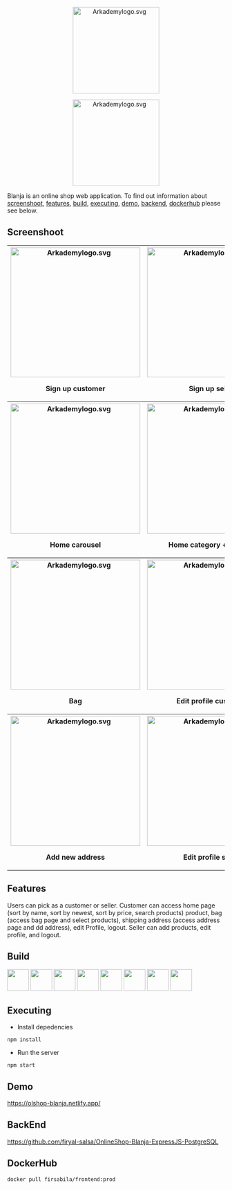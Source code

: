 
<p align="center"><img src="https://res.cloudinary.com/dvehyvk3d/image/upload/v1634232141/Blanja/Blanja_gtchsp.png" width="200px" alt="Arkademylogo.svg" /></p>
<p align="center"><img src="https://res.cloudinary.com/dvehyvk3d/image/upload/v1634282728/arkademy_ufgxux.png" width="200px" alt="Arkademylogo.svg" /></p>

  Blanja is an online shop web application. To find out information about [screenshoot](#screenshoot), [features](#features), [build](#build), [executing](#executing), [demo](#demo), [backend](#backend), [dockerhub](#dockerhub) please see below.


## Screenshoot

<table>
  <tr>
    <th>
      <img src="https://res.cloudinary.com/dvehyvk3d/image/upload/v1634186998/Blanja/1_mjesyn.png" width="300px" alt="Arkademylogo.svg" />
      <p>Sign up customer<p/>
    </th>
    <th>
      <img src="https://res.cloudinary.com/dvehyvk3d/image/upload/v1634189996/Blanja/10_dwy8bh.png" width="300px" alt="Arkademylogo.svg" />
      <p>Sign up seller<p/>
    </th>
    <th>
      <img src="https://res.cloudinary.com/dvehyvk3d/image/upload/v1634189999/Blanja/9_m0zsgh.png" width="300px" alt="Arkademylogo.svg" />
      <p>Login<p/>
    </th>
  </tr>
 <tr>
    <th>
      <img src="https://res.cloudinary.com/dvehyvk3d/image/upload/v1634187003/Blanja/2_wbhniy.png" width="300px" alt="Arkademylogo.svg" />
      <p>Home carousel<p/>
    </th>
    <th>
      <img src="https://res.cloudinary.com/dvehyvk3d/image/upload/v1634187001/Blanja/5_tiqnzy.png" width="300px" alt="Arkademylogo.svg" />
      <p>Home category + product<p/>
    </th>
    <th> 
      <img src="https://res.cloudinary.com/dvehyvk3d/image/upload/v1634187001/Blanja/3_kkow7r.png" width="300px" alt="Arkademylogo.svg" />
      <p>Product<p/>
   </th>
  </tr>
  <tr>
    <th>
      <img src="https://res.cloudinary.com/dvehyvk3d/image/upload/v1634187001/Blanja/4_usdj4m.png" width="300px" alt="Arkademylogo.svg" />
      <p>Bag<p/>
    </th>
    <th>
      <img src="https://res.cloudinary.com/dvehyvk3d/image/upload/v1634187001/Blanja/6_salas0.png" width="300px" alt="Arkademylogo.svg" />
      <p>Edit profile customer<p/>
    </th>
    <th>
      <img src="https://res.cloudinary.com/dvehyvk3d/image/upload/v1634187000/Blanja/7_fu2kcr.png" width="300px" alt="Arkademylogo.svg" />
      <p>Shipping address<p/>
    </th>
  </tr>
  <tr>
    <th>
      <img src="https://res.cloudinary.com/dvehyvk3d/image/upload/v1634187001/Blanja/8_lzudbi.png" width="300px" alt="Arkademylogo.svg" />
      <p>Add new address<p/>
    </th>
    <th>
      <img src="https://res.cloudinary.com/dvehyvk3d/image/upload/v1634190000/Blanja/11_v3s3ke.png" width="300px" alt="Arkademylogo.svg" />
      <p>Edit profile seller<p/>
    </th>
    <th>
      <img src="https://res.cloudinary.com/dvehyvk3d/image/upload/v1634190001/Blanja/12_sgcqyj.png" width="300px" alt="Arkademylogo.svg" />
      <p>Inventory<p/>
    </th>
  </tr>
</table>


## Features
Users can pick as a customer or seller. Customer can access home page (sort by name, sort by newest, sort by price, search products)
product, bag (access bag page and select products), shipping address (access address page and dd address), edit Profile, logout.
Seller can add products, edit profile, and logout.


## Build

<div class="d-flex">
<img src="https://res.cloudinary.com/dvehyvk3d/image/upload/v1634191162/tech%20stack/react_xh8uvp.svg" width="50px" height="50px">
<img src="https://res.cloudinary.com/dvehyvk3d/image/upload/v1634191268/tech%20stack/npm_hhcd86.svg" width="50px" height="50px">
<img src="https://res.cloudinary.com/dvehyvk3d/image/upload/v1634225494/tech%20stack/postgresql_r813wd.svg" width="50px" height="50px">
<img src="https://res.cloudinary.com/dvehyvk3d/image/upload/v1634225451/tech%20stack/redis_agonqb.svg" width="50px" height="50px">
<img src="https://res.cloudinary.com/dvehyvk3d/image/upload/v1634225449/tech%20stack/nginx_sapsks.svg" width="50px" height="50px">
<img src="https://res.cloudinary.com/dvehyvk3d/image/upload/v1634225445/tech%20stack/aws-ec2_xkv0gc.svg" width="50px" height="50px">
<img src="https://res.cloudinary.com/dvehyvk3d/image/upload/v1634225443/tech%20stack/docker-icon_hamwmv.svg" width="50px" height="50px">
<img src="https://res.cloudinary.com/dvehyvk3d/image/upload/v1634225440/tech%20stack/jenkins_xhlzk0.svg" width="50px" height="50px">
</div>

## Executing

* Install depedencies
```
npm install
```

* Run the server
```
npm start
```

## Demo
https://olshop-blanja.netlify.app/

## BackEnd
https://github.com/firyal-salsa/OnlineShop-Blanja-ExpressJS-PostgreSQL

## DockerHub
```
docker pull firsabila/frontend:prod
```
